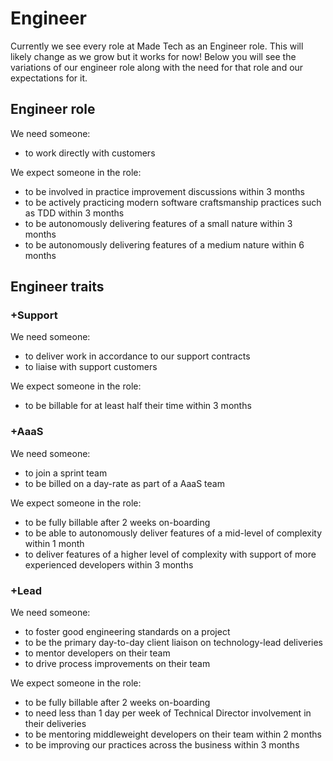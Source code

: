# Engineer

Currently we see every role at Made Tech as an Engineer role. This will likely
change as we grow but it works for now! Below you will see the variations of
our engineer role along with the need for that role and our expectations for it.

## Engineer role

We need someone:

- to work directly with customers

We expect someone in the role:

- to be involved in practice improvement discussions within 3 months
- to be actively practicing modern software craftsmanship practices such as TDD within 3 months
- to be autonomously delivering features of a small nature within 3 months
- to be autonomously delivering features of a medium nature within 6 months

## Engineer traits

### +Support

We need someone:

- to deliver work in accordance to our support contracts
- to liaise with support customers

We expect someone in the role:

- to be billable for at least half their time within 3 months

### +AaaS

We need someone:

- to join a sprint team
- to be billed on a day-rate as part of a AaaS team

We expect someone in the role:

- to be fully billable after 2 weeks on-boarding
- to be able to autonomously deliver features of a mid-level of complexity within 1 month
- to deliver features of a higher level of complexity with support of more experienced developers within 3 months

### +Lead

We need someone:

- to foster good engineering standards on a project
- to be the primary day-to-day client liaison on technology-lead deliveries
- to mentor developers on their team
- to drive process improvements on their team

We expect someone in the role:

- to be fully billable after 2 weeks on-boarding
- to need less than 1 day per week of Technical Director involvement in their deliveries
- to be mentoring middleweight developers on their team within 2 months
- to be improving our practices across the business within 3 months
